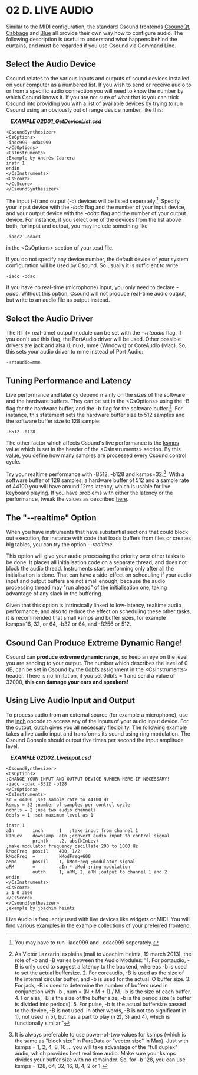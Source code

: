 02 D. LIVE AUDIO
================

Similar to the MIDI configuration, the standard Csound frontends
[CsoundQt](http://csoundqt.github.io), [Cabbage](http://cabbageaudio.com/) and
[Blue](http://blue.kunstmusik.com/) all provide their own way how to configure audio.
The following description is useful to understand what happens behind
the curtains, and must be regarded if you use Csound via Command Line.

Select the Audio Device
-----------------------

Csound relates to the various inputs and outputs of sound devices
installed on your computer as a numbered list. If you wish to send or
receive audio to or from a specific audio connection you will need to
know the number by which Csound knows it. If you are not sure of what
that is you can trick Csound into providing you with a list of available
devices by trying to run Csound using an obviously out of range device
number, like this:

   ***EXAMPLE 02D01\_GetDeviceList.csd***

~~~
<CsoundSynthesizer>
<CsOptions>
-iadc999 -odac999
</CsOptions>
<CsInstruments>
;Example by Andrés Cabrera
instr 1
endin
</CsInstruments>
<CsScore>
</CsScore>
</CsoundSynthesizer>
~~~

The input (-i) and output (-o) devices will be listed seperately.[^1] 
Specify your input device with the *-iadc* flag and the number of your
input device, and your output device with the *-odac* flag and the
number of your output device. For instance, if you select one of the
devices from the list above both, for input and output, you may include
something like

    -iadc2 -odac3

in the \<CsOptions\> section of your .csd file.

If you do not specify any device number, the default device of your
system configuration will be used by Csound. So usually it is sufficient
to write:

    -iadc -odac

If you have no real-time (microphone) input, you only need to declare
*-odac*. Without this option, Csound will not produce real-time audio
output, but write to an audio file as output instead.


Select the Audio Driver
-----------------------

The RT (= real-time) output module can be set with the *-+rtaudio*
flag. If you don't use this flag, the PortAudio driver will be used.
Other possible drivers are jack and alsa (Linux), mme (Windows) or
CoreAudio (Mac). So, this sets your audio driver to mme instead of Port
Audio:

    -+rtaudio=mme


Tuning Performance and Latency
------------------------------

Live performance and latency depend mainly on the sizes of the software
and the hardware buffers. They can be set in the \<CsOptions\> using the
-B flag for the hardware buffer, and the -b flag for the software
buffer.[^2]  For instance, this statement sets the hardware buffer size
to 512 samples and the software buffer size to 128 sample:

    -B512 -b128

The other factor which affects Csound's live performance is the
[ksmps](http://csound.github.io/docs/manual/html/ksmps.html)
value which is set in the header of the \<CsInstruments\> section. By
this value, you define how many samples are processed every Csound
control cycle.

Try your realtime performance with -B512, -b128 and ksmps=32.[^3]  With a
software buffer of 128 samples, a hardware buffer of 512 and a sample
rate of 44100 you will have around 12ms latency, which is usable for
live keyboard playing. If you have problems with either the latency or
the performance, tweak the values as described
[here](http://csound.github.io/docs/manual/html/UsingOptimizing.html).


The \"\--realtime\" Option
--------------------------

When you have instruments that have substantial sections that could
block out execution, for instance with code that loads buffers from
files or creates big tables, you can try the option *\--realtime*.

This option will give your audio processing the priority over other
tasks to be done. It places all initialisation code on a separate
thread, and does not block the audio thread. Instruments start
performing only after all the initialisation is done. That can have a
side-effect on scheduling if your audio input and output buffers are not
small enough, because the audio processing thread may "run ahead" of the
initialisation one, taking advantage of any slack in the buffering.

Given that this option is intrinsically linked to low-latency, realtime
audio performance, and also to reduce the effect on scheduling these
other tasks, it is recommended that small ksmps and buffer sizes, for
example ksmps=16, 32, or 64, -b32 or 64, and -B256 or 512.


Csound Can Produce Extreme Dynamic Range!
-----------------------------------------

Csound can **produce extreme dynamic range**, so keep an eye on the
level you are sending to your output. The number which describes the
level of 0 dB, can be set in Csound by the
[0dbfs](http://csound.github.io/docs/manual/html/Zerodbfs.html)
assignment in the \<CsInstruments\> header. There is no limitation, if
you set 0dbfs = 1 and send a value of 32000, **this can damage your
ears and speakers!**


Using Live Audio Input and Output
---------------------------------

To process audio from an external source (for example a microphone), use
the [inch](http://csound.github.io/docs/manual/html/inch.html)
opcode to access any of the inputs of your audio input device. For the
output,
[outch](http://csound.github.io/docs/manual/html/outch.html)
gives you all necessary flexibility. The following example takes a live
audio input and transforms its sound using ring modulation. The Csound
Console should output five times per second the input amplitude level.

   ***EXAMPLE 02D02\_LiveInput.csd***

~~~
<CsoundSynthesizer>
<CsOptions>
;CHANGE YOUR INPUT AND OUTPUT DEVICE NUMBER HERE IF NECESSARY!
-iadc -odac -B512 -b128
</CsOptions>
<CsInstruments>
sr = 44100 ;set sample rate to 44100 Hz
ksmps = 32 ;number of samples per control cycle
nchnls = 2 ;use two audio channels
0dbfs = 1 ;set maximum level as 1

instr 1
aIn       inch      1   ;take input from channel 1
kInLev    downsamp  aIn ;convert audio input to control signal
          printk    .2, abs(kInLev)
;make modulator frequency oscillate 200 to 1000 Hz
kModFreq  poscil    400, 1/2
kModFreq  =         kModFreq+600
aMod      poscil    1, kModFreq ;modulator signal
aRM       =         aIn * aMod ;ring modulation
          outch     1, aRM, 2, aRM ;output to channel 1 and 2
endin
</CsInstruments>
<CsScore>
i 1 0 3600
</CsScore>
</CsoundSynthesizer>
;example by joachim heintz
~~~

Live Audio is frequently used with live devices like widgets or MIDI.
You will find various examples in the example collections of your
preferred frontend.

[^1]:  You may have to run -iadc999 and -odac999 seperately.
[^2]:  As Victor Lazzarini explains (mail to Joachim Heintz, 19 march
    2013), the role of -b and -B varies between the Audio Modules: \"1.
    For portaudio, -B is only used to suggest a latency to the backend,
    whereas -b is used to set the actual buffersize. 2. For coreaudio,
    -B is used as the size of the internal circular buffer, and -b is
    used for the actual IO buffer size. 3. For jack, -B is used to
    determine the number of buffers used in conjunction with -b , num =
    (N + M + 1) / M. -b is the size of each buffer. 4. For alsa, -B is
    the size of the buffer size, -b is the period size (a buffer is
    divided into periods). 5. For pulse, -b is the actual buffersize
    passed to the device, -B is not used. In other words, -B is not too
    significant in 1), not used in 5), but has a part to play in 2), 3)
    and 4), which is functionally similar.\"
[^3]:  It is always preferable to use power-of-two values for ksmps (which
    is the same as \"block size\" in PureData or \"vector size\" in
    Max). Just with ksmps = 1, 2, 4, 8, 16 \... you will take advantage
    of the \"full duplex\" audio, which provides best real time audio.
    Make sure your ksmps divides your buffer size with no remainder. So,
    for -b 128, you can use ksmps = 128, 64, 32, 16, 8, 4, 2
    or 1.
